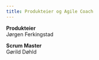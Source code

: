 ```yaml
---
title: Produkteier og Agile Coach
---
```


**Produkteier**  
Jørgen Ferkingstad

**Scrum Master**  
Gørild Døhld

